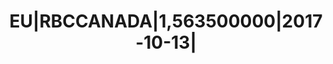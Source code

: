 ---
layout: asset
title: EU|RBCCANADA|1,563500000|2017-10-13|                        
isin: US78010U4B08
---